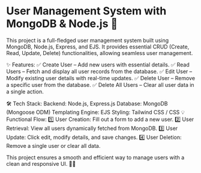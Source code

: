 # User Management System with MongoDB & Node.js 🚀
This project is a full-fledged user management system built using MongoDB, Node.js, Express, and EJS. It provides essential CRUD (Create, Read, Update, Delete) functionalities, allowing seamless user management.

✨ Features:
✅ Create User – Add new users with essential details.
✅ Read Users – Fetch and display all user records from the database.
✅ Edit User – Modify existing user details with real-time updates.
✅ Delete User – Remove a specific user from the database.
✅ Delete All Users – Clear all user data in a single action.

🛠 Tech Stack:
Backend: Node.js, Express.js
Database: MongoDB (Mongoose ODM)
Templating Engine: EJS
Styling: Tailwind CSS / CSS
💡 Functional Flow:
1️⃣ User Creation: Fill out a form to add a new user.
2️⃣ User Retrieval: View all users dynamically fetched from MongoDB.
3️⃣ User Update: Click edit, modify details, and save changes.
4️⃣ User Deletion: Remove a single user or clear all data.

This project ensures a smooth and efficient way to manage users with a clean and responsive UI. 🚀🔥
